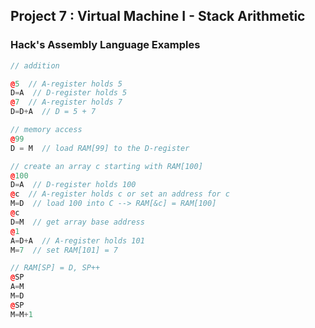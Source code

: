 ## Project 7 : Virtual Machine I - Stack Arithmetic

### Hack's Assembly Language Examples

```cpp
// addition 

@5  // A-register holds 5
D=A  // D-register holds 5
@7  // A-register holds 7
D=D+A  // D = 5 + 7 

// memory access 
@99
D = M  // load RAM[99] to the D-register

// create an array c starting with RAM[100]
@100
D=A  // D-register holds 100
@c  // A-register holds c or set an address for c
M=D  // load 100 into C --> RAM[&c] = RAM[100]
@c
D=M  // get array base address 
@1
A=D+A  // A-register holds 101 
M=7  // set RAM[101] = 7 

// RAM[SP] = D, SP++
@SP
A=M
M=D
@SP
M=M+1
``` 





```
